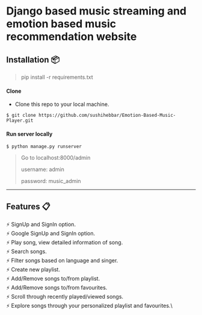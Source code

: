 # Django based music streaming and emotion based music recommendation website


## Installation 📦

>pip install -r requirements.txt

#### Clone

- Clone this repo to your local machine.
```shell
$ git clone https://github.com/sushihebbar/Emotion-Based-Music-Player.git
```

#### Run server locally

```shell
$ python manage.py runserver
```
> Go to localhost:8000/admin
> 
> username: admin
> 
> password: music_admin

---

## Features 📋
⚡️ SignUp and SignIn option.\
⚡️ Google SignUp and SignIn option.\
⚡️ Play song, view detailed information of song.\
⚡️ Search songs.\
⚡️ Filter songs based on language and singer.\
⚡️ Create new playlist.\
⚡️ Add/Remove songs to/from playlist.\
⚡️ Add/Remove songs to/from favourites.\
⚡️ Scroll through recently played/viewed songs.\
⚡️ Explore songs through your personalized playlist and favourites.\
